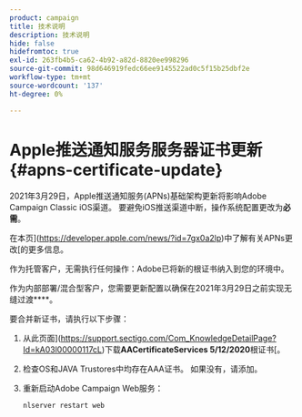 ```yaml
---
product: campaign
title: 技术说明
description: 技术说明
hide: false
hidefromtoc: true
exl-id: 263fb4b5-ca62-4b92-a82d-8820ee998296
source-git-commit: 98d646919fedc66ee9145522ad0c5f15b25dbf2e
workflow-type: tm+mt
source-wordcount: '137'
ht-degree: 0%

---
```


# Apple推送通知服务服务器证书更新{#apns-certificate-update}

2021年3月29日，Apple推送通知服务(APNs)基础架构更新将影响Adobe Campaign Classic iOS渠道。 要避免iOS推送渠道中断，操作系统配置更改为&#x200B;**必需**。

在本页](https://developer.apple.com/news/?id=7gx0a2lp)中了解有关APNs更改[的更多信息。

作为托管客户，无需执行任何操作：Adobe已将新的根证书纳入到您的环境中。

作为内部部署/混合型客户，您需要更新配置以确保在2021年3月29日之前实现无缝过渡&#x200B;****。

要合并新证书，请执行以下步骤：

1. 从此页面](https://support.sectigo.com/Com_KnowledgeDetailPage?Id=kA03l00000117cL)下载&#x200B;**AACertificateServices 5/12/2020**&#x200B;根证书[。

1. 检查OS和JAVA Trustores中均存在AAA证书。 如果没有，请添加。

1. 重新启动Adobe Campaign Web服务：

   ```
   nlserver restart web
   ```
